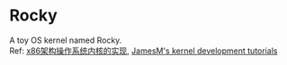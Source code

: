 # Rocky
A toy OS kernel named Rocky.  
Ref: [x86架构操作系统内核的实现](http://wiki.0xffffff.org/), [JamesM's kernel development tutorials](http://www.jamesmolloy.co.uk/tutorial_html/)